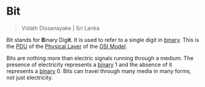 # Bit

> Vidath Dissanayake | Sri Lanka

Bit stands for **B**inary Dig**it**. It is used to refer to a single digit in [binary](../../../../../general/encoding%20and%20decoding/binary/binary.md). This is the [PDU](PDU.md) of the [Physical Layer](../../layers/Physical%20Layer.md) of the [OSI Model](../OSI%20Model.md).

Bits are nothing more than electric signals running through a medium. The presence of electricity represents a [binary](../../../../../general/encoding%20and%20decoding/binary/binary.md) 1 and the absence of it represents a [binary](../../../../../general/encoding%20and%20decoding/binary/binary.md) 0. Bits can travel through many media in many forms, not just electricity.